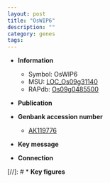 ```yaml
---
layout: post
title: "OsWIP6"
description: ""
category: genes
tags: 
---
```


* **Information**  
    + Symbol: OsWIP6  
    + MSU: [LOC_Os09g31140](http://rice.plantbiology.msu.edu/cgi-bin/ORF_infopage.cgi?orf=LOC_Os09g31140)  
    + RAPdb: [Os09g0485500](http://rapdb.dna.affrc.go.jp/viewer/gbrowse_details/irgsp1?name=Os09g0485500)  

* **Publication**  

* **Genbank accession number**  
    + [AK119776](http://www.ncbi.nlm.nih.gov/nuccore/AK119776)

* **Key message**  

* **Connection**  

[//]: # * **Key figures**  


